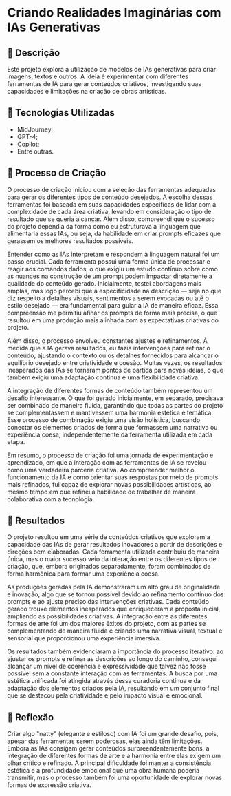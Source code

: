 # Criando Realidades Imaginárias com IAs Generativas

## 📒 Descrição
Este projeto explora a utilização de modelos de IAs generativas para criar imagens, textos e outros. A ideia é experimentar com diferentes ferramentas de IA para gerar conteúdos criativos, investigando suas capacidades e limitações na criação de obras artísticas.

## 🤖 Tecnologias Utilizadas
- MidJourney;
- GPT-4;
- Copilot;
- Entre outras.


## 🧐 Processo de Criação
O processo de criação iniciou com a seleção das ferramentas adequadas para gerar os diferentes tipos de conteúdo desejados. A escolha dessas ferramentas foi baseada em suas capacidades específicas de lidar com a complexidade de cada área criativa, levando em consideração o tipo de resultado que se queria alcançar. Além disso, compreendi que o sucesso do projeto dependia da forma como eu estruturava a linguagem que alimentaria essas IAs, ou seja, da habilidade em criar prompts eficazes que gerassem os melhores resultados possíveis.

Entender como as IAs interpretam e respondem à linguagem natural foi um passo crucial. Cada ferramenta possui uma forma única de processar e reagir aos comandos dados, o que exigiu um estudo contínuo sobre como as nuances na construção de um prompt podem impactar diretamente a qualidade do conteúdo gerado. Inicialmente, testei abordagens mais amplas, mas logo percebi que a especificidade na descrição — seja no que diz respeito a detalhes visuais, sentimentos a serem evocadas ou até o estilo desejado — era fundamental para guiar a IA de maneira eficaz. Essa compreensão me permitiu afinar os prompts de forma mais precisa, o que resultou em uma produção mais alinhada com as expectativas criativas do projeto.

Além disso, o processo envolveu constantes ajustes e refinamentos. À medida que a IA gerava resultados, eu fazia intervenções para refinar o conteúdo, ajustando o contexto ou os detalhes fornecidos para alcançar o equilíbrio desejado entre criatividade e coesão. Muitas vezes, os resultados inesperados das IAs se tornaram pontos de partida para novas ideias, o que também exigiu uma adaptação contínua e uma flexibilidade criativa.

A integração de diferentes formas de conteúdo também representou um desafio interessante. O que foi gerado inicialmente, em separado, precisava ser combinado de maneira fluida, garantindo que todas as partes do projeto se complementassem e mantivessem uma harmonia estética e temática. Esse processo de combinação exigiu uma visão holística, buscando conectar os elementos criados de forma que formassem uma narrativa ou experiência coesa, independentemente da ferramenta utilizada em cada etapa.

Em resumo, o processo de criação foi uma jornada de experimentação e aprendizado, em que a interação com as ferramentas de IA se revelou como uma verdadeira parceria criativa. Ao compreender melhor o funcionamento da IA e como orientar suas respostas por meio de prompts mais refinados, fui capaz de explorar novas possibilidades artísticas, ao mesmo tempo em que refinei a habilidade de trabalhar de maneira colaborativa com a tecnologia.

## 🚀 Resultados
O projeto resultou em uma série de conteúdos criativos que exploram a capacidade das IAs de gerar resultados inovadores a partir de descrições e direções bem elaboradas. Cada ferramenta utilizada contribuiu de maneira única, mas o maior sucesso veio da interação entre os diferentes tipos de criação, que, embora originados separadamente, foram combinados de forma harmônica para formar uma experiência coesa.

As produções geradas pela IA demonstraram um alto grau de originalidade e inovação, algo que se tornou possível devido ao refinamento contínuo dos prompts e ao ajuste preciso das intervenções criativas. Cada conteúdo gerado trouxe elementos inesperados que enriqueceram a proposta inicial, ampliando as possibilidades criativas. A integração entre as diferentes formas de arte foi um dos maiores êxitos do projeto, com as partes se complementando de maneira fluida e criando uma narrativa visual, textual e sensorial que proporcionou uma experiência imersiva.

Os resultados também evidenciaram a importância do processo iterativo: ao ajustar os prompts e refinar as descrições ao longo do caminho, consegui alcançar um nível de coerência e expressividade que talvez não fosse possível sem a constante interação com as ferramentas. A busca por uma estética unificada foi atingida através dessa curadoria contínua e da adaptação dos elementos criados pela IA, resultando em um conjunto final que se destacou pela criatividade e pelo impacto visual e emocional.

## 💭 Reflexão
Criar algo "natty" (elegante e estiloso) com IA foi um grande desafio, pois, apesar das ferramentas serem poderosas, elas ainda têm limitações. Embora as IAs consigam gerar conteúdos surpreendentemente bons, a integração de diferentes formas de arte e a harmonia entre elas exigem um olhar crítico e refinado. A principal dificuldade foi manter a consistência estética e a profundidade emocional que uma obra humana poderia transmitir, mas o processo também foi uma oportunidade de explorar novas formas de expressão criativa.



